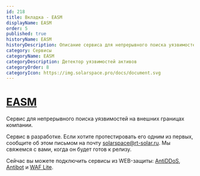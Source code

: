 ```yaml
---
id: 218
title: Вкладка - EASM
displayName: EASM
order: 5
published: true
historyName: EASM
historyDescription: Описание сервиса для непрерывного поиска уязвимостей на внешних границах компании
category: Сервисы
categoryName: EASM
categoryDescription: Детектор уязвимостей активов
categoryOrder: 8
categoryIcon: https://img.solarspace.pro/docs/document.svg
---
```


 # [EASM](easm)

Сервис для непрерывного поиска уязвимостей на внешних границах компании.

Сервис в разработке. Если хотите протестировать его одним из первых, сообщите об этом письмом на почту solarspace@rt-solar.ru. Мы свяжемся с вами, когда он будет готов к релизу.  

Сейчас вы можете подключить сервисы из WEB-защиты: [AntiDDoS]([217]), [Antibot]([216]) и [WAF Lite]([234]).
